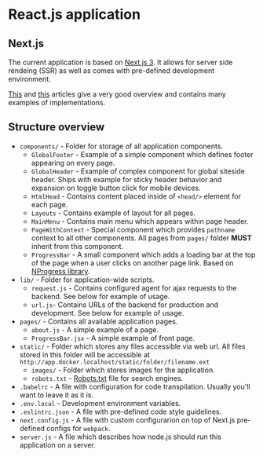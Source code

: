 # React.js application

## Next.js

The current application is based on [Next.js 3](https://github.com/zeit/next.js). 
It allows for server side rendeing (SSR) as well as comes with pre-defined development environment.

[This](https://zeit.co/blog/next2) and [this](https://zeit.co/blog/next3) articles give a very good overview and contains many examples of implementations.

## Structure overview

- `components/` - Folder for storage of all application components.
  - `GlobalFooter` - Example of a simple component which defines footer appearing on every page.
  - `GlobalHeader` - Example of complex component for global siteside header. Ships with example for sticky header behavior and expansion on toggle button click for mobile devices. 
  - `HtmlHead` - Contains content placed inside of `<head/>` element for each page.
  - `Layouts` - Contains example of layout for all pages.
  - `MainMenu` - Contains main menu which appears within page header.
  - `PageWithContext` - Special component which provides `pathname` context to all other components. All pages from `pages/` folder **MUST** inherit from this component.
  - `ProgressBar` - A small component which adds a loading bar at the top of the page when a user clicks on another page link. Based on [NProgress library](http://ricostacruz.com/nprogress/).
- `lib/` - Folder for application-wide scripts.
  - `request.js` - Contains configured agent for ajax requests to the backend. See below for example of usage.
  - `url.js`- Contains URLs of the backend for production and development. See below for example of usage.
- `pages/` - Contains all available application pages.
  - `about.js` - A simple example of a page. 
  - `ProgressBar.jsx` - A simple example of front page.
- `static/` - Folder which stores any files accessible via web url. All files stored in this folder will be accessible at `http://app.docker.localhost/static/folder/filename.ext`
  - `images/` - Folder which stores images for the application.
  - `robots.txt` - [Robots.txt](http://www.robotstxt.org/robotstxt.html) file for search engines.
- `.babelrc` - A file with configuration for code transpilation. Usually you'll want to leave it as it is.
- `.env.local` - Development environment variables.
- `.eslintrc.json` - A file with pre-defined code style guidelines.
- `next.config.js` - A file with custom configurarion on top of Next.js pre-defined configs for `webpack`.
- `server.js` - A file which describes how node.js should run this application on a server.


